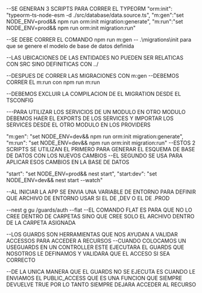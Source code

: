   --SE GENERAN 3 SCRIPTS PARA CORRER EL TYPEORM
    "orm:init": "typeorm-ts-node-esm -d ./src/database/data.source.ts",
    "m:gen":"set NODE_ENV=prod&& npm run orm:init migration:generate",
    "m:run":"set NODE_ENV=prod&& npm run orm:init migration:run"

  --SE DEBE CORRER EL COMANDO npm run m:gen -- .\migrations\init para que se genere el modelo de base de datos definida

  --LAS UBICACIONES DE LAS ENTIDADES NO PUEDEN SER RELATICAS CON SRC SINO DEFINITICAS CON ../ 

  --DESPUES DE CORRER LAS MIGRACIONES CON m:gen
  --DEBEMOS CORRER EL m:run con npm run m:run

  --DEBEMOS EXCLUIR LA COMPILACION DE EL MIGRATION DESDE EL TSCONFIG



  ---PARA UTILIZAR LOS SERVICIOS DE UN MODULO EN OTRO MODULO DEBEMOS HAER EL EXPORTS DE LOS SERVICES Y IMPORTAR LOS SERVICES DESDE EL OTRO MODULO EN LOS PROVIDERS

"m:gen": "set NODE_ENV=dev&& npm run orm:init migration:generate",
"m:run": "set NODE_ENV=dev&& npm run orm:init migration:run"
--ESTOS 2 SCRIPTS SE UTILIZAN EL PRIMERO PARA GENERAR EL ESQUEMA DE BASE DE DATOS CON LOS NUEVOS CAMBIOS
--EL SEGUNDO SE USA PARA APLICAR ESOS CAMBIOS EN LA BASE DE DATOS


"start": "set NODE_ENV=prod&& nest start",
"start:dev": "set NODE_ENV=dev&& nest start --watch"

--AL INICIAR LA APP SE ENVIA UNA VARIABLE DE ENTORNO PARA DEFINIR QUE ARCHIVO DE ENTORNO USAR SI EL DE ,DEV O EL DE .PROD

--nest g gu /guards/auth --flat
--EL COMANDO FLAT ES PARA QUE NO LO CREE DENTRO DE CARPETAS SINO QUE CREE SOLO EL ARCHIVO DENTRO DE LA CARPETA ASIGNADA



--LOS GUARDS SON HERRAMIENTAS QUE NOS AYUDAN A VALIDAR ACCESSOS PARA ACCEDER A RECURSOS
--CUANDO COLOCAMOS UN USEGUARDS EN UN CONTROLLER ESTE EJECUTARA EL GUARDS QUE NOSOTROS LE DEFINAMOS Y VALIDARA QUE EL ACCESO SI SEA CORRECTO

--DE LA UNICA MANERA QUE EL GUARDS NO SE EJECUTA ES CUANDO LE ENVIAMOS EL PUBLIC_ACCESS QUE ES UNA FUNCION QUE SIEMPRE DEVUELVE TRUE POR LO TANTO SIEMPRE DEJARA ACCEDER AL RECURSO